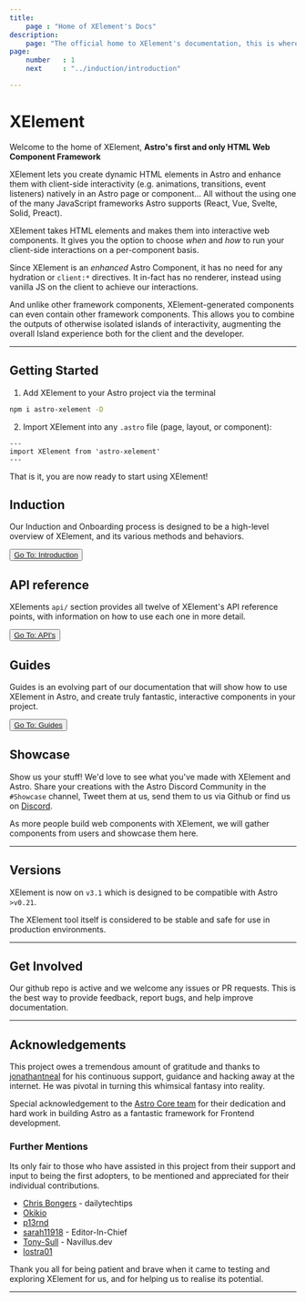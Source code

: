 ```yaml
---
title:
    page : "Home of XElement's Docs"
description: 
    page: "The official home to XElement's documentation, this is where we keep the information pertaining to XElement, its api, methods, usages and guides. All located here."
page: 
    number   : 1
    next     : "../induction/introduction"

---
```

# XElement

Welcome to the home of XElement, **Astro's first and only HTML Web Component Framework**

XElement lets you create dynamic HTML elements in Astro and enhance them with client-side interactivity (e.g. animations, transitions, event listeners) natively in an Astro page or component... All without the using one of the many JavaScript frameworks Astro supports (React, Vue, Svelte, Solid, Preact).

XElement takes HTML elements and makes them into interactive web components. It gives you the option to choose *when* and *how* to run your client-side interactions on a per-component basis.

Since XElement is an *enhanced* Astro Component, it has no need for any hydration or `client:*` directives. It in-fact has no renderer, instead using vanilla JS on the client to achieve our interactions.

And unlike other framework components, XElement-generated components can even contain other framework components. This allows you to combine the outputs of otherwise isolated islands of interactivity, augmenting the overall Island experience both for the client and the developer.

----------

## Getting Started

1. Add XElement to your Astro project via the terminal

```bash
npm i astro-xelement -D
```

2. Import XElement into any `.astro` file (page, layout, or component):

```astro
---
import XElement from 'astro-xelement'
---
```

That is it, you are now ready to start using XElement!

## Induction

Our Induction and Onboarding process is designed to be a high-level overview of XElement, and its various methods and behaviors.

<button> [Go To: Introduction](../induction/introduction)</button>

## API reference

XElements `api/` section provides all twelve of XElement's API reference points, with information on how to use each one in more detail.

<button> [Go To: API's](../api/overview)</button>

## Guides

Guides is an evolving part of our documentation that will show how to use XElement in Astro, and create truly fantastic, interactive components in your project.

<button> [Go To: Guides](../guides/overview)</button>

## Showcase

Show us your stuff! We'd love to see what you've made with XElement and Astro. Share your creations with the Astro Discord Community in the `#Showcase` channel, Tweet them at us, send them to us via Github or find us on [Discord](https://discord.com/channels/830184174198718474/951614170351145010).

As more people build web components with XElement, we will gather components from users and showcase them here.

----------

## Versions

XElement is now on `v3.1` which is designed to be compatible with Astro `>v0.21`.

The XElement tool itself is considered to be stable and safe for use in production environments.

----------

## Get Involved

Our github repo is active and we welcome any issues or PR requests. This is the best way to provide feedback, report bugs, and help improve documentation.

----------

## Acknowledgements

This project owes a tremendous amount of gratitude and thanks to [jonathantneal](https://github.com/jonathantneal) for his continuous support, guidance and hacking away at the internet. He was pivotal in turning this whimsical fantasy into reality.

Special acknowledgement to the [Astro Core team](https://github.com/orgs/withastro/people) for their dedication and hard work in building Astro as a fantastic framework for Frontend development.

### Further Mentions

Its only fair to those who have assisted in this project from their support and input to being the first adopters, to be mentioned and appreciated for their individual contributions.

- [Chris Bongers](https://github.com/rebelchris) - dailytechtips
- [Okikio](https://github.com/okikio)
- [p13rnd](https://github.com/p13rnd)
- [sarah11918](https://github.com/sarah11918) - Editor-In-Chief
- [Tony-Sull](https://github.com/tony-sull) - Navillus.dev
- [lostra01](https://github.com/lostra01)

Thank you all for being patient and brave when it came to testing and exploring XElement for us, and for helping us to realise its potential.

----------
<!--TODO: Move this to the footer text
XElement was built of the back of good old curiosity, off-world magic and Irn-bru.

We assure you that no animals were harmed too seriously in the process. -->
